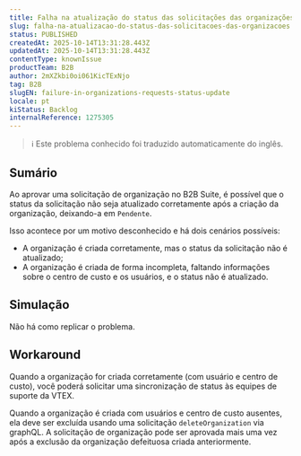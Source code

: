 ```yaml
---
title: Falha na atualização do status das solicitações das organizações
slug: falha-na-atualizacao-do-status-das-solicitacoes-das-organizacoes
status: PUBLISHED
createdAt: 2025-10-14T13:31:28.443Z
updatedAt: 2025-10-14T13:31:28.443Z
contentType: knownIssue
productTeam: B2B
author: 2mXZkbi0oi061KicTExNjo
tag: B2B
slugEN: failure-in-organizations-requests-status-update
locale: pt
kiStatus: Backlog
internalReference: 1275305
---
```


>ℹ️ Este problema conhecido foi traduzido automaticamente do inglês.

## Sumário



Ao aprovar uma solicitação de organização no B2B Suite, é possível que o status da solicitação não seja atualizado corretamente após a criação da organização, deixando-a em `Pendente`.

Isso acontece por um motivo desconhecido e há dois cenários possíveis:

- A organização é criada corretamente, mas o status da solicitação não é atualizado;
- A organização é criada de forma incompleta, faltando informações sobre o centro de custo e os usuários, e o status não é atualizado.
## Simulação



Não há como replicar o problema.


## Workaround



Quando a organização for criada corretamente (com usuário e centro de custo), você poderá solicitar uma sincronização de status às equipes de suporte da VTEX.

Quando a organização é criada com usuários e centro de custo ausentes, ela deve ser excluída usando uma solicitação `deleteOrganization` via graphQL. A solicitação de organização pode ser aprovada mais uma vez após a exclusão da organização defeituosa criada anteriormente.


